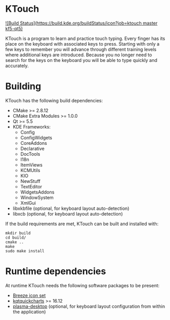 KTouch
======

[![Build Status](https://build.kde.org/buildStatus/icon?job=ktouch master kf5-qt5)](https://build.kde.org/job/ktouch%20master%20kf5-qt5/)

KTouch is a program to learn and practice touch typing. Every finger
has its place on the keyboard with associated keys to press. Starting
with only a few keys to remember you will advance through different
training levels where additional keys are introduced. Because you no
longer need to search for the keys on the keyboard you will be able
to type quickly and accurately.

Building
========

KTouch has the following build dependencies:
 * CMake >= 2.8.12
 * CMake Extra Modules >= 1.0.0
 * Qt >= 5.5
 * KDE Frameworks:
   *  Config
   *  ConfigWidgets
   *  CoreAddons
   *  Declarative
   *  DocTools
   *  I18n
   *  ItemViews
   *  KCMUtils
   *  KIO
   *  NewStuff
   *  TextEditor
   *  WidgetsAddons
   *  WindowSystem
   *  XmlGui
 * libxkbfile (optional, for keyboard layout auto-detection)
 * libxcb (optional, for keyboard layout auto-detection)

If the build requirements are met, KTouch can be built and installed with:

    mkdir build
    cd build/
    cmake ..
    make
    sudo make install

Runtime dependencies
====================

At runtime KTouch needs the following software packages to be present:
 * [Breeze icon set](https://phabricator.kde.org/source/breeze-icons/)
 * [kqtquickcharts](https://phabricator.kde.org/source/kqtquickcharts/) >= 16.12
 * [plasma-desktop](https://phabricator.kde.org/source/plasma-desktop/)
   (optional, for keyboard layout configuration from within the application)

